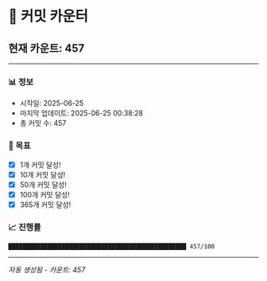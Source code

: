# 🔢 커밋 카운터

## 현재 카운트: 457

---

### 📊 정보
- 시작일: 2025-06-25
- 마지막 업데이트: 2025-06-25 00:38:28
- 총 커밋 수: 457

### 🎯 목표
- [x] 1개 커밋 달성!
- [x] 10개 커밋 달성!
- [x] 50개 커밋 달성!
- [x] 100개 커밋 달성!
- [x] 365개 커밋 달성!

### 📈 진행률
```
██████████████████████████████████████████████████ 457/100
```

---
*자동 생성됨 - 카운트: 457*
